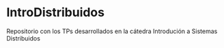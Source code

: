 # IntroDistribuidos
Repositorio con los TPs desarrollados en la cátedra Introdución a Sistemas Distribuidos
